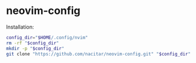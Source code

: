 # neovim-config

Installation:
```bash
config_dir="$HOME/.config/nvim"
rm -rf "$config_dir"
mkdir -p "$config_dir"
git clone "https://github.com/nacitar/neovim-config.git" "$config_dir"
```
